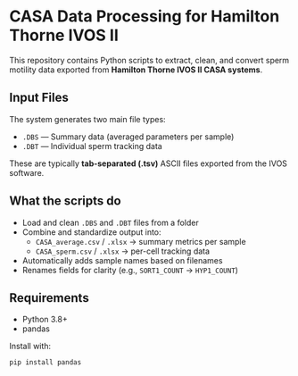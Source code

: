 # CASA Data Processing for Hamilton Thorne IVOS II

This repository contains Python scripts to extract, clean, and convert sperm motility data exported from **Hamilton Thorne IVOS II CASA systems**.

## Input Files

The system generates two main file types:

- `.DBS` — Summary data (averaged parameters per sample)
- `.DBT` — Individual sperm tracking data

These are typically **tab-separated (.tsv)** ASCII files exported from the IVOS software.

## What the scripts do

- Load and clean `.DBS` and `.DBT` files from a folder
- Combine and standardize output into:
  - `CASA_average.csv` / `.xlsx` → summary metrics per sample
  - `CASA_sperm.csv` / `.xlsx` → per-cell tracking data
- Automatically adds sample names based on filenames
- Renames fields for clarity (e.g., `SORT1_COUNT` → `HYP1_COUNT`)

## Requirements

- Python 3.8+
- pandas

Install with:

```bash
pip install pandas
